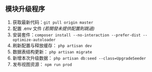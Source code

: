 ## 模块升级程序
    
1. 获取最新代码：```git pull origin master```
2. 配置 .env 文件 *(若開發未提供配置則跳過)*
3. 安装套件：```composer install --no-interaction --prefer-dist --optimize-autoloader```
4. 刷新配置与释放缓存： ```php artisan dev```
5. 数据表结构更新： ```php artisan migrate```
6. 新增本次升级数据： ```php artisan db:seed --class=UpgradeSeeder```
7. 发布视图资源： ```npm run prod```
